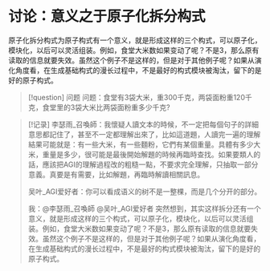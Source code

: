 # 讨论：意义之于原子化拆分构式

原子化拆分构式为原子构式有一个意义，就是形成这样的三个构式，可以原子化，模块化，以后可以灵活组装。例如，食堂大米数如果变动了呢？不是3，那么原有读取的信息就要失效。虽然这个例子不是这样的，但是对于其他例子呢？如果从演化角度看，在生成基础构式的漫长过程中，不是最好的构式模块被淘汰，留下的是好的原子构式。


> [!question] 问题
问题：食堂有3袋大米，重300千克，两袋面粉重120千克，食堂里的3袋大米比两袋面粉重多少千克?

> [!记录]
> 李瑟雨_召喚師：我懷疑人讀文本的時候，不一定把每個句子的詳細意思都記住了，甚至不一定都理解出來了，比如這道題，人讀完一遍的理解結果可能就是：有一些大米，有一些麵粉，它們有某個重量。具體有多少大米，重量是多少，很可能是最後開始解題的時候再臨時查找。如果要類人的話，應該把AGI的理解過程改的粗糙一點，不要求完全理解，只抽取一部分意義。真要是有需要，比如解題，再臨時解讀相關訊息。
> 
> 吴叶_AGI爱好者：你可以看成语义的树不是一整棵，而是几个分开的部分。
> 
> 我：@李瑟雨_召喚師 @吴叶_AGI爱好者  突然想到，其实这样拆分还有一个意义，就是形成这样的三个构式，可以原子化，模块化，以后可以灵活组装。例如，食堂大米数如果变动了呢？不是3，那么原有读取的信息就要失效。虽然这个例子不是这样的，但是对于其他例子呢？如果从演化角度看，在生成基础构式的漫长过程中，不是最好的构式模块被淘汰，留下的是好的原子构式。

